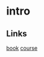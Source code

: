 # intro

## Links

[book](https://github.com/fastai/fastbook)
[course](https://course.fast.ai/Lessons/lesson1.html)


